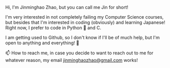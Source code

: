 Hi, I'm Jinminghao Zhao, but you can call me Jin for short!

I'm very interested in not completely failing my Computer Science courses, but besides that I'm interested in coding (obviously) and learning Japanese! Right now, I prefer to code in Python :snake: and C.

I am getting used to Github, so I don't know if I'll be of much help, but I'm open to anything and everything! :tada:
 
📫 How to reach me, in case you decide to want to reach out to me for whatever reason, my email jinminghaozhao@gmail.com works!
